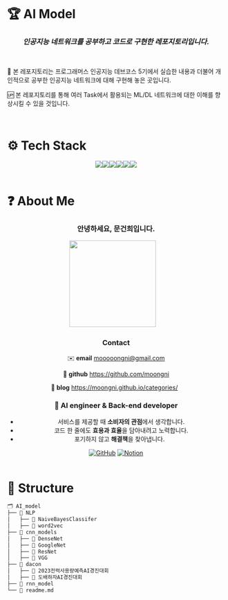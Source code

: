 # 🏆 AI Model

### <div align="center"><b><i> 인공지능 네트워크를 공부하고 코드로 구현한 레포지토리입니다. </i></b></div>

&nbsp;

💾 본 레포지토리는 프로그래머스 인공지능 데브코스 5기에서 실습한 내용과 더불어 개인적으로 공부한 인공지능 네트워크에 대해 구현해 놓은 곳입니다.

🆙 본 레포지토리를 통해 여러 Task에서 활용되는 ML/DL 네트워크에 대한 이해를 향상시킬 수 있을 것입니다.

&nbsp;

# ⚙️ Tech Stack

<div align="center">
<img src="https://img.shields.io/badge/Python-3776AB0?style=for-the-badge&logo=Python&logoColor=white"><img src="https://img.shields.io/badge/Pytorch-009688?style=for-the-badge&logo=Pytorch&logoColor=white"><img src="https://img.shields.io/badge/Tensorflow-E92063?style=for-the-badge&logo=Tensorflow&logoColor=white"><img src="https://img.shields.io/badge/Keras-4169E1?style=for-the-badge&logo=Keras&logoColor=white"><img src="https://img.shields.io/badge/sklearn-FF9900?style=for-the-badge&logo=scikitlearn&logoColor=white"><img src="https://img.shields.io/badge/pyspark-2496ED?style=for-the-badge&logo=apachespark&logoColor=white">
</div>
&nbsp; 

# ❓ About Me

<div align="center">

### 안녕하세요, 문건희입니다.  

<img src="https://github.com/moongni/AI_model/assets/88421322/b49d3129-07e1-42d1-aaba-f7911bb0c8dc" width=200 />
&nbsp; 
&nbsp; 

### Contact  
✉️ **email** 
mooooongni@gmail.com  

🔖 **github** 
https://github.com/moongni  

🚀 **blog** 
https://moongni.github.io/categories/
&nbsp; 

### 🙏 **AI engineer & Back-end developer**

- 서비스를 제공할 때 **소비자의 관점**에서 생각합니다.
- 코드 한 줄에도 **효용과 효율**을 담아내려고 노력합니다.
- 포기하지 않고 **해결책**을 찾아냅니다.
&nbsp; 

</div>

<div align="center">
<a href = "https://github.com/moongni"><img alt="GitHub" src ="https://img.shields.io/badge/GitHub-181717.svg?&style=for-the-badge&logo=GitHub&logoColor=white"/></a>
<a href = "https://radical-heat-891.notion.site/35a51e9d497d40e19360bc88ab8fc925?pvs=4"><img alt="Notion" src ="https://img.shields.io/badge/Notion-eeeeee.svg?&style=for-the-badge&logo=Notion&logoColor=black"/></a>
</div>
&nbsp; 

# 🧭 Structure

```bash
🗂️ AI_model
├── 📂 NLP
│   ├── 📂 NaiveBayesClassifer
│   ├── 📂 word2vec
├── 📂 cnn_models
│   ├── 📂 DenseNet
│   ├── 📂 GoogleNet
│   ├── 📂 ResNet
│   ├── 📂 VGG
├── 📂 dacon
│   ├── 📂 2023전력사용량예측AI경진대회
│   ├── 📂 도배하자AI경진대회
├── 📂 rnn_model
└── 📄 readme.md
```
&nbsp;
